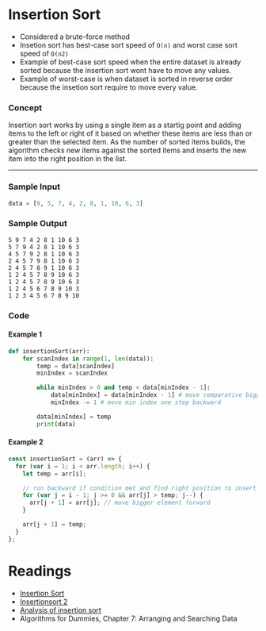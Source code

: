 # Insertion Sort

- Considered a brute-force method
- Insetion sort has best-case sort speed of `O(n)` and worst case sort speed of `O(n2)`
- Example of best-case sort speed when the entire dataset is already sorted because the insertion sort wont have to move any values.
- Example of worst-case is when dataset is sorted in reverse order because the insetion sort require to move every value.

### Concept

Insertion sort works by using a single item as a startig point and adding items to the left or right of it based on whether these items are less than or greater than the selected item. As the number of sorted items builds, the algorithm checks new items against the sorted items and inserts the new item into the right position in the list.

---

### Sample Input

```python
data = [9, 5, 7, 4, 2, 8, 1, 10, 6, 3]
```

### Sample Output

```
5 9 7 4 2 8 1 10 6 3
5 7 9 4 2 8 1 10 6 3
4 5 7 9 2 8 1 10 6 3
2 4 5 7 9 8 1 10 6 3
2 4 5 7 8 9 1 10 6 3
1 2 4 5 7 8 9 10 6 3
1 2 4 5 7 8 9 10 6 3
1 2 4 5 6 7 8 9 10 3
1 2 3 4 5 6 7 8 9 10
```

### Code

#### Example 1

```python
def insertionSort(arr):
    for scanIndex in range(1, len(data)):
        temp = data[scanIndex]
        minIndex = scanIndex

        while minIndex > 0 and temp < data[minIndex - 1]:
            data[minIndex] = data[minIndex - 1] # move comparative bigger element forward
            minIndex -= 1 # move min index one step backward

        data[minIndex] = temp
        print(data)
```

#### Example 2

```javascript
const insertionSort = (arr) => {
  for (var i = 1; i < arr.length; i++) {
    let temp = arr[i];

    // run backward if condition met and find right position to insert
    for (var j = i - 1; j >= 0 && arr[j] > temp; j--) {
      arr[j + 1] = arr[j]; // move bigger element forward
    }

    arr[j + 1] = temp;
  }
};
```

# Readings

- [Insertion Sort](https://www.geeksforgeeks.org/insertion-sort/)
- [Insertionsort 2](https://www.hackerrank.com/challenges/insertionsort2/problem?isFullScreen=true)
- [Analysis of insertion sort](https://www.khanacademy.org/computing/computer-science/algorithms/insertion-sort/a/analysis-of-insertion-sort)
- Algorithms for Dummies, Chapter 7: Arranging and Searching Data
